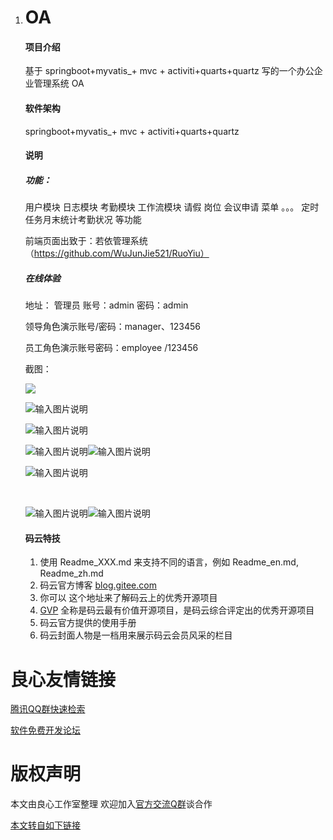 1. # OA

   #### 项目介绍

   基于 springboot+myvatis_+ mvc + activiti+quarts+quartz 写的一个办公企业管理系统 OA

   #### 软件架构

   springboot+myvatis_+ mvc + activiti+quarts+quartz

   #### 说明

   ##### 功能：

   用户模块 日志模块 考勤模块 工作流模块 请假 岗位 会议申请 菜单 。。。 定时任务月末统计考勤状况 等功能

   前端页面出致于：若依管理系统（https://github.com/WuJunJie521/RuoYiu）

   ##### 在线体验

   地址：  管理员 账号：admin 密码：admin

   领导角色演示账号/密码：manager、123456

   员工角色演示账号密码：employee /123456


   截图：

   ![](F:\win桌面文件\Desktop\TIM截图20181020215618.png)

   ![输入图片说明](https://images.gitee.com/uploads/images/2018/1009/160612_c1838f04_1950427.png)

   ![输入图片说明](https://images.gitee.com/uploads/images/2018/1009/160618_3eb2697c_1950427.png)

   ![输入图片说明](https://images.gitee.com/uploads/images/2018/1009/160623_ebb47b4c_1950427.png)![输入图片说明](https://images.gitee.com/uploads/images/2018/1009/160630_3e20f629_1950427.png)

   ![输入图片说明](https://images.gitee.com/uploads/images/2018/1009/160639_3e04cc7d_1950427.png)

   ​

   ![输入图片说明](https://images.gitee.com/uploads/images/2018/1009/160647_06e351a8_1950427.png)![输入图片说明](https://images.gitee.com/uploads/images/2018/1009/160652_86ac4442_1950427.png)

   #### 码云特技

   1. 使用 Readme_XXX.md 来支持不同的语言，例如 Readme_en.md, Readme_zh.md
   2. 码云官方博客 [blog.gitee.com](http://u.720life.cn/g/4d9d51ba66eeb41dfb9759648c593bf5f01b44bbec8a354ea9ec1a6b0c0b364d)
   3. 你可以   这个地址来了解码云上的优秀开源项目
   4. [GVP](http://u.720life.cn/g/2e71d0f0a5c601172267ba20d3a43c6eb5ad9b84ebe402667383e4a11c785b2d) 全称是码云最有价值开源项目，是码云综合评定出的优秀开源项目
   5. 码云官方提供的使用手册  
   6. 码云封面人物是一档用来展示码云会员风采的栏目  


 # 良心友情链接

[腾讯QQ群快速检索](http://u.720life.cn/s/8cf73f7c)

[软件免费开发论坛](http://u.720life.cn/s/bbb01dc0)

# 版权声明 

本文由良心工作室整理 欢迎加入[官方交流Q群](https://u.720life.cn/s/f2316816)谈合作

[本文转自如下链接](http://u.720life.cn/g/2e71d0f0a5c601172267ba20d3a43c6ef5d0b94f0a94809d89ac42c7c147f03ddeae8dc7f3accbede303ea85546a3fd9d806f2d2298770a4b97a67074efa097c)